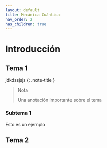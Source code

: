 ```yaml
---
layout: default
title: Mecánica Cuántica
nav_order: 2
has_children: true
---
```


# Introducción

## Tema 1
jdkdssjsjs
{: .note-title }
> Nota
>
> Una anotación importante sobre el tema
### Subtema 1
Esto es un ejemplo

## Tema 2
